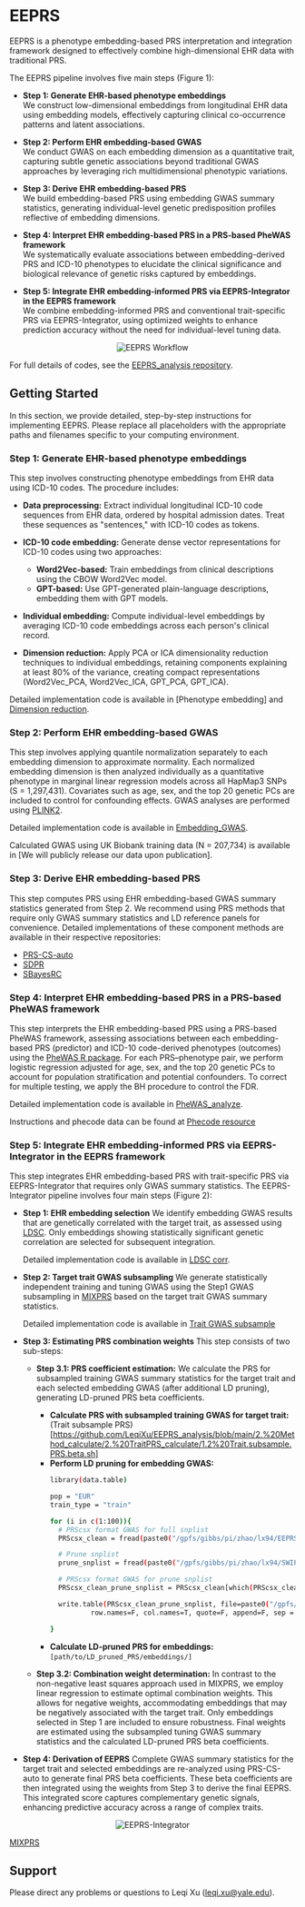 # EEPRS
EEPRS is a phenotype embedding-based PRS interpretation and integration framework designed to effectively combine high-dimensional EHR data with traditional PRS.

The EEPRS pipeline involves five main steps (Figure 1):

* **Step 1: Generate EHR-based phenotype embeddings**  
  We construct low-dimensional embeddings from longitudinal EHR data using embedding models, effectively capturing clinical co-occurrence patterns and latent associations.

* **Step 2: Perform EHR embedding-based GWAS**  
  We conduct GWAS on each embedding dimension as a quantitative trait, capturing subtle genetic associations beyond traditional GWAS approaches by leveraging rich multidimensional phenotypic variations.

* **Step 3: Derive EHR embedding-based PRS**  
  We build embedding-based PRS using embedding GWAS summary statistics, generating individual-level genetic predisposition profiles reflective of embedding dimensions.

* **Step 4: Interpret EHR embedding-based PRS in a PRS-based PheWAS framework**  
  We systematically evaluate associations between embedding-derived PRS and ICD-10 phenotypes to elucidate the clinical significance and biological relevance of genetic risks captured by embeddings.

* **Step 5: Integrate EHR embedding-informed PRS via EEPRS-Integrator in the EEPRS framework**  
  We combine embedding-informed PRS and conventional trait-specific PRS via EEPRS-Integrator, using optimized weights to enhance prediction accuracy without the need for individual-level tuning data.

<p align="center">
  <img src="https://github.com/user-attachments/files/20981292/Figure1.pdf" alt="EEPRS Workflow"/>
</p>

For full details of codes, see the [EEPRS_analysis repository](https://github.com/LeqiXu/EEPRS_analysis).

## Getting Started
In this section, we provide detailed, step-by-step instructions for implementing EEPRS. Please replace all placeholders with the appropriate paths and filenames specific to your computing environment.

### Step 1: Generate EHR-based phenotype embeddings
This step involves constructing phenotype embeddings from EHR data using ICD-10 codes. The procedure includes:

* **Data preprocessing:** Extract individual longitudinal ICD-10 code sequences from EHR data, ordered by hospital admission dates. Treat these sequences as "sentences," with ICD-10 codes as tokens.

* **ICD-10 code embedding:** Generate dense vector representations for ICD-10 codes using two approaches:

  * **Word2Vec-based:** Train embeddings from clinical descriptions using the CBOW Word2Vec model.
  * **GPT-based:** Use GPT-generated plain-language descriptions, embedding them with GPT models.

* **Individual embedding:** Compute individual-level embeddings by averaging ICD-10 code embeddings across each person's clinical record.

* **Dimension reduction:** Apply PCA or ICA dimensionality reduction techniques to individual embeddings, retaining components explaining at least 80% of the variance, creating compact representations (Word2Vec\_PCA, Word2Vec\_ICA, GPT\_PCA, GPT\_ICA).

Detailed implementation code is available in [Phenotype embedding] and [Dimension reduction](https://github.com/LeqiXu/EEPRS_analysis/tree/main/1.%20Data_prepare/1.2%20Embedding_GWAS).

### Step 2: Perform EHR embedding-based GWAS
This step involves applying quantile normalization separately to each embedding dimension to approximate normality. Each normalized embedding dimension is then analyzed individually as a quantitative phenotype in marginal linear regression models across all HapMap3 SNPs (S = 1,297,431). Covariates such as age, sex, and the top 20 genetic PCs are included to control for confounding effects. GWAS analyses are performed using [PLINK2](https://www.cog-genomics.org/plink/2.0/).

Detailed implementation code is available in [Embedding_GWAS](https://github.com/LeqiXu/EEPRS_analysis/tree/main/1.%20Data_prepare/1.2%20Embedding_GWAS).

Calculated GWAS using UK Biobank training data (N = 207,734) is available in [We will publicly release our data upon publication].

### Step 3: Derive EHR embedding-based PRS
This step computes PRS using EHR embedding-based GWAS summary statistics generated from Step 2. We recommend using PRS methods that require only GWAS summary statistics and LD reference panels for convenience. Detailed implementations of these component methods are available in their respective repositories:

* [PRS-CS-auto](https://github.com/getian107/PRScs)
* [SDPR](https://github.com/eldronzhou/SDPR)
* [SBayesRC](https://github.com/zhilizheng/SBayesRC)

### Step 4: Interpret EHR embedding-based PRS in a PRS-based PheWAS framework
This step interprets the EHR embedding-based PRS using a PRS-based PheWAS framework, assessing associations between each embedding-based PRS (predictor) and ICD-10 code-derived phenotypes (outcomes) using the [PheWAS R package](https://github.com/PheWAS/PheWAS). For each PRS–phenotype pair, we perform logistic regression adjusted for age, sex, and the top 20 genetic PCs to account for population stratification and potential confounders. To correct for multiple testing, we apply the BH procedure to control the FDR.

Detailed implementation code is available in [PheWAS_analyze](https://github.com/LeqiXu/EEPRS_analysis/tree/main/5.%20PheWAS_analyze).

Instructions and phecode data can be found at [Phecode resource](https://wei-lab.app.vumc.org/phecode)

### Step 5: Integrate EHR embedding-informed PRS via EEPRS-Integrator in the EEPRS framework
This step integrates EHR embedding-based PRS with trait-specific PRS via EEPRS-Integrator that requires only GWAS summary statistics. The EEPRS-Integrator pipeline involves four main steps (Figure 2):

* **Step 1: EHR embedding selection**
  We identify embedding GWAS results that are genetically correlated with the target trait, as assessed using [LDSC](https://github.com/bulik/ldsc). Only embeddings showing statistically significant genetic correlation are selected for subsequent integration.

  Detailed implementation code is available in [LDSC corr](https://github.com/LeqiXu/EEPRS_analysis/tree/main/1.%20Data_prepare/1.2%20Embedding_GWAS).

* **Step 2: Target trait GWAS subsampling**
  We generate statistically independent training and tuning GWAS using the Step1 GWAS subsampling in [MIXPRS](https://github.com/LeqiXu/MIXPRS) based on the target trait GWAS summary statistics.

  Detailed implementation code is available in [Trait GWAS subsample](https://github.com/LeqiXu/EEPRS_analysis/tree/main/1.%20Data_prepare/2.2%20Trait_GWAS_subsample)

* **Step 3: Estimating PRS combination weights**
  This step consists of two sub-steps:

  * **Step 3.1: PRS coefficient estimation:**
    We calculate the PRS for subsampled training GWAS summary statistics for the target trait and each selected embedding GWAS (after additional LD pruning), generating LD-pruned PRS beta coefficients.

    * **Calculate PRS with subsampled training GWAS for target trait:**
      (Trait subsample PRS)[https://github.com/LeqiXu/EEPRS_analysis/blob/main/2.%20Method_calculate/2.%20TraitPRS_calculate/1.2%20Trait.subsample.PRS.beta.sh]
    * **Perform LD pruning for embedding GWAS:**
      ```bash
      library(data.table)

      pop = "EUR"
      train_type = "train"

      for (i in c(1:100)){
        # PRScsx format GWAS for full snplist
        PRScsx_clean = fread(paste0("/gpfs/gibbs/pi/zhao/lx94/EEPRS/data/embedding_data/PRScsx/word2vec100_",train_type,"_EUR_UKB_Embedding",i,"_PRScsx.txt"))

        # Prune snplist
        prune_snplist = fread(paste0("/gpfs/gibbs/pi/zhao/lx94/SWIFT/data/prune_clump/snplist/",pop,"_prune_pval1_r20.5_wc250_1.snplist"), header = FALSE)

        # PRScsx format GWAS for prune snplist
        PRScsx_clean_prune_snplist = PRScsx_clean[which(PRScsx_clean$SNP %in% prune_snplist$V1),]

        write.table(PRScsx_clean_prune_snplist, file=paste0("/gpfs/gibbs/pi/zhao/lx94/EEPRS/data/embedding_data/PRScsx/word2vec100_",train_type,"_EUR_UKB_Embedding",i,"_prune_",pop,"_PRScsx.txt"), 
                row.names=F, col.names=T, quote=F, append=F, sep = "\t")

      }
      ```
    * **Calculate LD-pruned PRS for embeddings:**
      `[path/to/LD_pruned_PRS/embeddings/]`

  * **Step 3.2: Combination weight determination:**
    In contrast to the non-negative least squares approach used in MIXPRS, we employ linear regression to estimate optimal combination weights. This allows for negative weights, accommodating embeddings that may be negatively associated with the target trait. Only embeddings selected in Step 1 are included to ensure robustness. Final weights are estimated using the subsampled tuning GWAS summary statistics and the calculated LD-pruned PRS beta coefficients.

* **Step 4: Derivation of EEPRS**
  Complete GWAS summary statistics for the target trait and selected embeddings are re-analyzed using PRS-CS-auto to generate final PRS beta coefficients. These beta coefficients are then integrated using the weights from Step 3 to derive the final EEPRS. This integrated score captures complementary genetic signals, enhancing predictive accuracy across a range of complex traits.

<p align="center">
  <img src="https://github.com/user-attachments/files/20983094/FigureS1.pdf" alt="EEPRS-Integrator"/>
</p>

[MIXPRS](https://github.com/LeqiXu/MIXPRS)

## Support
Please direct any problems or questions to Leqi Xu ([leqi.xu@yale.edu](mailto:leqi.xu@yale.edu)).
